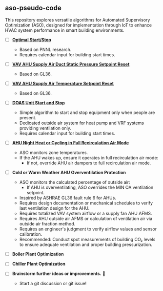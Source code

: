 ## aso-pseudo-code
This repository explores versatile algorithms for Automated Supervisory Optimization (ASO), designed for implementation through IoT to enhance HVAC system performance in smart building environments.

- [ ] **[Optimal Start/Stop](https://github.com/bbartling/aso-pseudo-code/tree/develop/OptimalStartStop)**
   - Based on PNNL research.
   - Requires calendar input for building start times.

- [ ] **[VAV AHU Supply Air Duct Static Pressure Setpoint Reset](https://github.com/bbartling/aso-pseudo-code/tree/develop/AhuPressureSetpointReset)**
   - Based on GL36.

- [ ] **[VAV AHU Supply Air Temperature Setpoint Reset](https://github.com/bbartling/aso-pseudo-code/tree/develop/AhuTempSetpointReset)**
   - Based on GL36.

- [ ] **[DOAS Unit Start and Stop](https://github.com/bbartling/aso-pseudo-code/tree/develop/DoasStartStop)**
   - Simple algorithm to start and stop equipment only when people are present.
   - Dedicated outside air system for heat pump and VRF systems providing ventilation only.
   - Requires calendar input for building start times.

- [ ] **[AHU Night Heat or Cycling in Full Recirculation Air Mode](https://github.com/bbartling/aso-pseudo-code/tree/develop/AhuNightHeatCyclingInFullRecircMode)**
   - ASO monitors zone temperatures.
   - If the AHU wakes up, ensure it operates in full recirculation air mode:
     - If not, override AHU air dampers to full recirculation air mode.

- [ ] **Cold or Warm Weather AHU Overventilation Protection**
   - ASO monitors the calculated percentage of outside air:
     - If AHU is overventilating, ASO overrides the MIN OA ventilation setpoint.
   - Inspired by ASHRAE GL36 fault rule 6 for AHUs.
   - Requires design documentation or mechanical schedules to verify last ventilation design for the AHU.
   - Requires totalized VAV system airflow or a supply fan AHU AFMS.
   - Requires AHU outside air AFMS or calculation of ventilation air via outside air fraction method.
   - Requires an engineer's judgment to verify airflow values and sensor calibration.
   - Recommended: Conduct spot measurements of building CO₂ levels to ensure adequate ventilation and proper building pressurization.

- [ ] **Boiler Plant Optimization**

- [ ] **Chiller Plant Optimization**

- [ ] **Brainstorm further ideas or improvements.** 🤔
   * Start a git discussion or git issue!